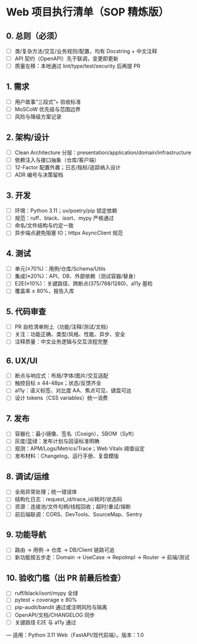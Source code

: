 # Web 项目执行清单（SOP 精炼版）

## 0. 总则（必须）
- [ ] 类/复杂方法/交互/业务规则/配置，均有 Docstring + 中文注释
- [ ] API 契约（OpenAPI）先于联调，变更即更新
- [ ] 质量左移：本地通过 lint/type/test/security 后再提 PR

## 1. 需求
- [ ] 用户故事“三段式”+ 验收标准
- [ ] MoSCoW 优先级与范围边界
- [ ] 风险与降级方案记录

## 2. 架构/设计
- [ ] Clean Architecture 分层：presentation/application/domain/infrastructure
- [ ] 依赖注入与接口抽象（仓库/客户端）
- [ ] 12-Factor 配置外置；日志/指标/追踪纳入设计
- [ ] ADR 编号与决策留档

## 3. 开发
- [ ] 环境：Python 3.11；uv/poetry/pip 锁定依赖
- [ ] 规范：ruff、black、isort、mypy 严格通过
- [ ] 命名/文件结构与约定一致
- [ ] 异步端点避免阻塞 IO；httpx AsyncClient 规范

## 4. 测试
- [ ] 单元(≥70%)：用例/仓库/Schema/Utils
- [ ] 集成(≈20%)：API、DB、外部依赖（测试容器/替身）
- [ ] E2E(≈10%)：关键路径、跨断点(375/768/1280)、a11y 基检
- [ ] 覆盖率 ≥ 80%，报告入库

## 5. 代码审查
- [ ] PR 自检清单附上（功能/注释/测试/文档）
- [ ] 关注：功能正确、类型/风格、性能、异步、安全
- [ ] 注释质量：中文业务逻辑与交互流程完整

## 6. UX/UI
- [ ] 断点与响应式：布局/字体/图片/交互适配
- [ ] 触控目标 ≥ 44-48px；状态/反馈齐全
- [ ] a11y：语义标签、对比度 AA、焦点可见、键盘可达
- [ ] 设计 tokens（CSS variables）统一消费

## 7. 发布
- [ ] 容器化：最小镜像、签名（Cosign）、SBOM（Syft）
- [ ] 灰度/蓝绿：发布计划与回滚标准明确
- [ ] 观测：APM/Logs/Metrics/Trace；Web Vitals 阈值设定
- [ ] 发布材料：Changelog、运行手册、复盘模版

## 8. 调试/运维
- [ ] 全局异常处理；统一错误体
- [ ] 结构化日志：request_id/trace_id/耗时/状态码
- [ ] 资源：连接池/文件句柄/线程回收；超时/重试/熔断
- [ ] 前后端联调：CORS、DevTools、SourceMap、Sentry

## 9. 功能导航
- [ ] 路由 → 用例 → 仓库 → DB/Client 链路可追
- [ ] 新功能按五步走：Domain → UseCase → RepoImpl → Router → 前端/测试

## 10. 验收门槛（出 PR 前最后检查）
- [ ] ruff/black/isort/mypy 全绿
- [ ] pytest + coverage ≥ 80%
- [ ] pip-audit/bandit 通过或注明风险与隔离
- [ ] OpenAPI/文档/CHANGELOG 同步
- [ ] 关键路径 E2E 与 a11y 通过

—
适用：Python 3.11 Web（FastAPI/现代前端）。版本：1.0

